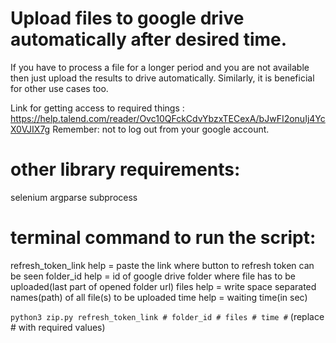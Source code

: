 # Upload files to google drive automatically after desired time.
If you have to process a file for a longer period and you are not available then just upload the results to drive automatically. Similarly, it is beneficial for other use cases too.

Link for getting access to required things : https://help.talend.com/reader/Ovc10QFckCdvYbzxTECexA/bJwFI2onuIj4YcX0VJIX7g
Remember: not to log out from your google account.

# other library requirements:
selenium
argparse
subprocess

# terminal command to run the script:
refresh_token_link help = paste the link where button to refresh token can be seen
folder_id help = id of google drive folder where file has to be uploaded(last part of opened folder url)
files help = write space separated names(path) of all file(s) to be uploaded
time help = waiting time(in sec)

```python3 zip.py refresh_token_link # folder_id # files # time #```
(replace # with required values)




